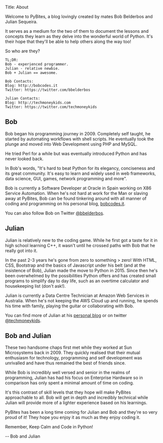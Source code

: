 Title: About

Welcome to PyBites, a blog lovingly created by mates Bob Belderbos and Julian Sequeira.

It serves as a medium for the two of them to document the lessons and concepts they learn as they delve into the wonderful world of Python. It's their hope that they'll be able to help others along the way too!

So who are they?

~~~~
TL;DR:
Bob - experienced programmer.
Julian - relative newbie.
Bob + Julian == awesome.

Bob Contacts:
Blog: http://bobcodes.it
Twitter: https://twitter.com/bbelderbos

Julian Contacts:
Blog: http://techmoneykids.com
Twitter: https://twitter.com/techmoneykids
~~~~


## Bob

Bob began his programming journey in 2009. Completely self taught, he started by automating workflows with shell scripts. He eventually took the plunge and moved into Web Development using PHP and MySQL.

He tried Perl for a while but was eventually introduced Python and has never looked back.

In Bob's words, "It's hard to beat Python for its elegancy, conciseness and its great community. It's easy to learn and widely used in web frameworks, data science, GUI, games, network programming and more".

Bob is currently a Software Developer at Oracle in Spain working on X86 Service Automation.
When he's not hard at work for the Man or slaving away at PyBites, Bob can be found tinkering around with all manner of coding and programming on his personal blog, [bobcodes.it](http://bobcodes.it).

You can also follow Bob on Twitter [@bbelderbos](https://twitter.com/bbelderbos).


## Julian

Julian is relatively new to the coding game. While he first got a taste for it in high school learning C++, it wasn't until he crossed paths with Bob that he really got into it.

In the past 2-3 years he's gone from zero to something > zero!
With HTML, CSS, Bootstrap and the basics of Javascript under his belt (and at the insistence of Bob), Julian made the move to Python in 2015. Since then he's been overwhelmed by the possibilities Python offers and has created small programs to simplify day to day life, such as an overtime calculator and housekeeping list (don't ask!).

Julian is currently a Data Centre Technician at Amazon Web Services in Australia. When he's not keeping the AWS Cloud up and running, he spends his time with family, playing the guitar or collaborating with Bob.

You can find more of Julian at his [personal blog](http://techmoneykids.com) or on twitter [@techmoneykids](https://twitter.com/techmoneykids). 


## Bob and Julian

These two handsome chaps first met while they worked at Sun Microsystems back in 2009.
They quickly realised that their mutual enthusiasm for technology, programming and self development was unrivalled and have thus remained the best of friends since.

While Bob is incredibly well versed and senior in the realms of programming, Julian has had his focus on Enterprise Hardware so in comparison has only spent a minimal amount of time on coding.

It's this contrast of skill levels that they hope will make PyBites approachable to all. Bob will get in depth and incredibly technical while Julian will provide more of a lighter experience based on his learnings.

PyBites has been a long time coming for Julian and Bob and they're so very proud of it! They hope you enjoy it as much as they enjoy coding it.

Remember, Keep Calm and Code in Python!

-- Bob and Julian
